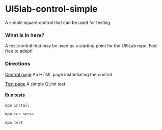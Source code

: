 # UI5lab-control-simple
A simple square control that can be used for testing

### What is in here?

A test control that may be used as a starting point for the UI5Lab repo.
Feel free to adopt!

### Directions

[Control page](src/ui5lab/control/index.html) An HTML page instantiating the control

[Test page](test/ui5lab/control/index.html) A simple QUnit test

#### Run tests

`npm install`

`npm run serve`

`npm test`
